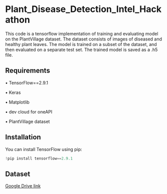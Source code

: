 # Plant_Disease_Detection_Intel_Hackathon
This code is a tensorflow implementation of training and evaluating model on the PlantVillage dataset. The dataset consists of images of diseased and healthy plant leaves. The model is trained on a subset of the dataset, and then evaluated on a separate test set. The trained model is saved as a .h5 file.

## Requirements

•	TensorFlow==2.9.1

•	Keras

•	Matplotlib

•	dev cloud for oneAPI

•	PlantVillage dataset

## Installation
You can install TensorFlow using pip:
```python
!pip install tensorflow==2.9.1
```
## Dataset
[Google Drive link](https://drive.google.com/file/d/1LIP84nUrbw05HWne3JmEQIRqajK72Vl1/view?usp=share_link)
